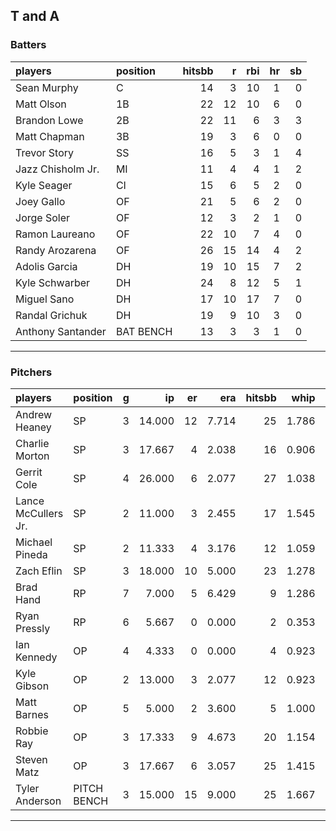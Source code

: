 ## T and A

### Batters

 
|players           |position  | hitsbb|  r| rbi| hr| sb| 
|:-----------------|:---------|------:|--:|---:|--:|--:| 
|Sean Murphy       |C         |     14|  3|  10|  1|  0| 
|Matt Olson        |1B        |     22| 12|  10|  6|  0| 
|Brandon Lowe      |2B        |     22| 11|   6|  3|  3| 
|Matt Chapman      |3B        |     19|  3|   6|  0|  0| 
|Trevor Story      |SS        |     16|  5|   3|  1|  4| 
|Jazz Chisholm Jr. |MI        |     11|  4|   4|  1|  2| 
|Kyle Seager       |CI        |     15|  6|   5|  2|  0| 
|Joey Gallo        |OF        |     21|  5|   6|  2|  0| 
|Jorge Soler       |OF        |     12|  3|   2|  1|  0| 
|Ramon Laureano    |OF        |     22| 10|   7|  4|  0| 
|Randy Arozarena   |OF        |     26| 15|  14|  4|  2| 
|Adolis Garcia     |DH        |     19| 10|  15|  7|  2| 
|Kyle Schwarber    |DH        |     24|  8|  12|  5|  1| 
|Miguel Sano       |DH        |     17| 10|  17|  7|  0| 
|Randal Grichuk    |DH        |     19|  9|  10|  3|  0| 
|Anthony Santander |BAT BENCH |     13|  3|   3|  1|  0| 


* * *

### Pitchers

 
|players             |position    |  g|     ip| er|   era| hitsbb|  whip| so|  w| sv| 
|:-------------------|:-----------|--:|------:|--:|-----:|------:|-----:|--:|--:|--:| 
|Andrew Heaney       |SP          |  3| 14.000| 12| 7.714|     25| 1.786| 11|  1|  0| 
|Charlie Morton      |SP          |  3| 17.667|  4| 2.038|     16| 0.906| 21|  1|  0| 
|Gerrit Cole         |SP          |  4| 26.000|  6| 2.077|     27| 1.038| 31|  2|  0| 
|Lance McCullers Jr. |SP          |  2| 11.000|  3| 2.455|     17| 1.545| 12|  0|  0| 
|Michael Pineda      |SP          |  2| 11.333|  4| 3.176|     12| 1.059| 15|  1|  0| 
|Zach Eflin          |SP          |  3| 18.000| 10| 5.000|     23| 1.278| 21|  0|  0| 
|Brad Hand           |RP          |  7|  7.000|  5| 6.429|      9| 1.286| 10|  0|  5| 
|Ryan Pressly        |RP          |  6|  5.667|  0| 0.000|      2| 0.353|  4|  0|  1| 
|Ian Kennedy         |OP          |  4|  4.333|  0| 0.000|      4| 0.923|  3|  0|  1| 
|Kyle Gibson         |OP          |  2| 13.000|  3| 2.077|     12| 0.923|  7|  0|  0| 
|Matt Barnes         |OP          |  5|  5.000|  2| 3.600|      5| 1.000| 10|  0|  3| 
|Robbie Ray          |OP          |  3| 17.333|  9| 4.673|     20| 1.154| 21|  1|  0| 
|Steven Matz         |OP          |  3| 17.667|  6| 3.057|     25| 1.415| 23|  1|  0| 
|Tyler Anderson      |PITCH BENCH |  3| 15.000| 15| 9.000|     25| 1.667| 18|  0|  0| 


* * *


